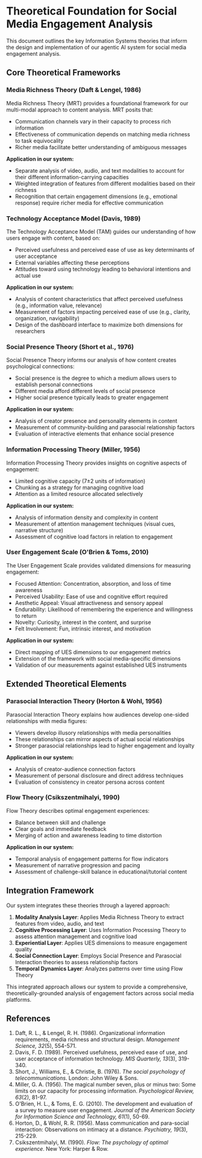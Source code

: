# Theoretical Foundation for Social Media Engagement Analysis

This document outlines the key Information Systems theories that inform the design and implementation of our agentic AI system for social media engagement analysis.

## Core Theoretical Frameworks

### Media Richness Theory (Daft & Lengel, 1986)

Media Richness Theory (MRT) provides a foundational framework for our multi-modal approach to content analysis. MRT posits that:

- Communication channels vary in their capacity to process rich information
- Effectiveness of communication depends on matching media richness to task equivocality
- Richer media facilitate better understanding of ambiguous messages

**Application in our system:**
- Separate analysis of video, audio, and text modalities to account for their different information-carrying capacities
- Weighted integration of features from different modalities based on their richness
- Recognition that certain engagement dimensions (e.g., emotional response) require richer media for effective communication

### Technology Acceptance Model (Davis, 1989)

The Technology Acceptance Model (TAM) guides our understanding of how users engage with content, based on:

- Perceived usefulness and perceived ease of use as key determinants of user acceptance
- External variables affecting these perceptions
- Attitudes toward using technology leading to behavioral intentions and actual use

**Application in our system:**
- Analysis of content characteristics that affect perceived usefulness (e.g., information value, relevance)
- Measurement of factors impacting perceived ease of use (e.g., clarity, organization, navigability)
- Design of the dashboard interface to maximize both dimensions for researchers

### Social Presence Theory (Short et al., 1976)

Social Presence Theory informs our analysis of how content creates psychological connections:

- Social presence is the degree to which a medium allows users to establish personal connections
- Different media afford different levels of social presence
- Higher social presence typically leads to greater engagement

**Application in our system:**
- Analysis of creator presence and personality elements in content
- Measurement of community-building and parasocial relationship factors
- Evaluation of interactive elements that enhance social presence

### Information Processing Theory (Miller, 1956)

Information Processing Theory provides insights on cognitive aspects of engagement:

- Limited cognitive capacity (7±2 units of information)
- Chunking as a strategy for managing cognitive load
- Attention as a limited resource allocated selectively

**Application in our system:**
- Analysis of information density and complexity in content
- Measurement of attention management techniques (visual cues, narrative structure)
- Assessment of cognitive load factors in relation to engagement

### User Engagement Scale (O'Brien & Toms, 2010)

The User Engagement Scale provides validated dimensions for measuring engagement:

- Focused Attention: Concentration, absorption, and loss of time awareness
- Perceived Usability: Ease of use and cognitive effort required
- Aesthetic Appeal: Visual attractiveness and sensory appeal
- Endurability: Likelihood of remembering the experience and willingness to return
- Novelty: Curiosity, interest in the content, and surprise
- Felt Involvement: Fun, intrinsic interest, and motivation

**Application in our system:**
- Direct mapping of UES dimensions to our engagement metrics
- Extension of the framework with social media-specific dimensions
- Validation of our measurements against established UES instruments

## Extended Theoretical Elements

### Parasocial Interaction Theory (Horton & Wohl, 1956)

Parasocial Interaction Theory explains how audiences develop one-sided relationships with media figures:

- Viewers develop illusory relationships with media personalities
- These relationships can mirror aspects of actual social relationships
- Stronger parasocial relationships lead to higher engagement and loyalty

**Application in our system:**
- Analysis of creator-audience connection factors
- Measurement of personal disclosure and direct address techniques
- Evaluation of consistency in creator persona across content

### Flow Theory (Csikszentmihalyi, 1990)

Flow Theory describes optimal engagement experiences:

- Balance between skill and challenge
- Clear goals and immediate feedback
- Merging of action and awareness leading to time distortion

**Application in our system:**
- Temporal analysis of engagement patterns for flow indicators
- Measurement of narrative progression and pacing
- Assessment of challenge-skill balance in educational/tutorial content

## Integration Framework

Our system integrates these theories through a layered approach:

1. **Modality Analysis Layer**: Applies Media Richness Theory to extract features from video, audio, and text
2. **Cognitive Processing Layer**: Uses Information Processing Theory to assess attention management and cognitive load
3. **Experiential Layer**: Applies UES dimensions to measure engagement quality
4. **Social Connection Layer**: Employs Social Presence and Parasocial Interaction theories to assess relationship factors
5. **Temporal Dynamics Layer**: Analyzes patterns over time using Flow Theory

This integrated approach allows our system to provide a comprehensive, theoretically-grounded analysis of engagement factors across social media platforms.

## References

1. Daft, R. L., & Lengel, R. H. (1986). Organizational information requirements, media richness and structural design. *Management Science, 32*(5), 554-571.
2. Davis, F. D. (1989). Perceived usefulness, perceived ease of use, and user acceptance of information technology. *MIS Quarterly, 13*(3), 319-340.
3. Short, J., Williams, E., & Christie, B. (1976). *The social psychology of telecommunications*. London: John Wiley & Sons.
4. Miller, G. A. (1956). The magical number seven, plus or minus two: Some limits on our capacity for processing information. *Psychological Review, 63*(2), 81-97.
5. O'Brien, H. L., & Toms, E. G. (2010). The development and evaluation of a survey to measure user engagement. *Journal of the American Society for Information Science and Technology, 61*(1), 50-69.
6. Horton, D., & Wohl, R. R. (1956). Mass communication and para-social interaction: Observations on intimacy at a distance. *Psychiatry, 19*(3), 215-229.
7. Csikszentmihalyi, M. (1990). *Flow: The psychology of optimal experience*. New York: Harper & Row. 